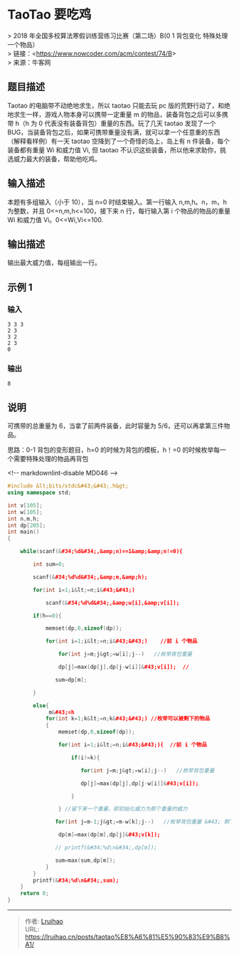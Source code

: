 # TaoTao 要吃鸡


&gt; 2018 年全国多校算法寒假训练营练习比赛（第二场）B(0 1 背包变化 特殊处理一个物品）  
&gt; 链接：&lt;https://www.nowcoder.com/acm/contest/74/B&gt;  
&gt; 来源：牛客网

## 题目描述

Taotao 的电脑带不动绝地求生，所以 taotao 只能去玩 pc 版的荒野行动了，和绝地求生一样，游戏人物本身可以携带一定重量 m 的物品，装备背包之后可以多携带 h（h 为 0 代表没有装备背包）重量的东西。玩了几天 taotao 发现了一个 BUG，当装备背包之后，如果可携带重量没有满，就可以拿一个任意重的东西（解释看样例）有一天 taotao 空降到了一个奇怪的岛上，岛上有 n 件装备，每个装备都有重量 Wi 和威力值 Vi, 但 taotao 不认识这些装备，所以他来求助你，挑选威力最大的装备，帮助他吃鸡。

## 输入描述

本题有多组输入（小于 10），当 n=0 时结束输入。第一行输入 n,m,h。n，m，h 为整数，并且 0&lt;=n,m,h&lt;=100，接下来 n 行，每行输入第 i 个物品的物品的重量 Wi 和威力值 Vi。0&lt;=Wi,Vi&lt;=100.

## 输出描述

输出最大威力值，每组输出一行。

## 示例 1

### 输入

    3 3 3
    2 3
    3 2
    2 3
    0

### 输出

    8

## 说明

可携带的总重量为 6，当拿了前两件装备，此时容量为 5/6，还可以再拿第三件物品。

思路：0-1 背包的变形题目，h=0 的时候为背包的模板，h！=0 的时候枚举每一个需要特殊处理的物品再背包

&lt;!-- markdownlint-disable MD046 --&gt;

```cpp
#include &lt;bits/stdc&#43;&#43;.h&gt;
using namespace std;

int v[105];
int w[105];
int n,m,h;
int dp[205];
int main()
{

    while(scanf(&#34;%d&#34;,&amp;n)==1&amp;&amp;n!=0){

        int sum=0;

        scanf(&#34;%d%d&#34;,&amp;m,&amp;h);

        for(int i=1;i&lt;=n;i&#43;&#43;)

            scanf(&#34;%d%d&#34;,&amp;w[i],&amp;v[i]);

        if(h==0){

            memset(dp,0,sizeof(dp));

            for(int i=1;i&lt;=n;i&#43;&#43;)    //前 i 个物品

                for(int j=m;j&gt;=w[i];j--)   //枚举背包重量

                dp[j]=max(dp[j],dp[j-w[i]]&#43;v[i]);  //

               sum=dp[m];

        }

        else{
             m&#43;=h
            for(int k=1;k&lt;=n;k&#43;&#43;) //枚举可以被剩下的物品
            {
                memset(dp,0,sizeof(dp));

                for(int i=1;i&lt;=n;i&#43;&#43;){  //前 i 个物品

                    if(i!=k){

                       for(int j=m;j&gt;=w[i];j--)   //枚举背包重量

                       dp[j]=max(dp[j],dp[j-w[i]]&#43;v[i]);

                    }

                } //留下来一个重量，即初始化威力为那个重量的威力

               for(int j=m-1;j&gt;=m-w[k];j--)   //枚举背包重量 &#43; 剩下物品

                dp[m]=max(dp[m],dp[j]&#43;v[k]);

               // printf(&#34;%d\n&#34;,dp[m]);

               sum=max(sum,dp[m]);
            }
        }
        printf(&#34;%d\n&#34;,sum);
    }
    return 0;
}
```


---

> 作者: [Lruihao](https://github.com/Lruihao)  
> URL: https://lruihao.cn/posts/taotao%E8%A6%81%E5%90%83%E9%B8%A1/  

